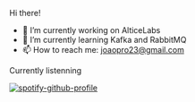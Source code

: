 <!--
**ryzenboi98/ryzenboi98** is a ✨ _special_ ✨ repository because its `README.md` (this file) appears on your GitHub profile.

Here are some ideas to get you started:
-->

Hi there!

- 🔭 I’m currently working on AlticeLabs
- 🌱 I’m currently learning Kafka and RabbitMQ
- 📫 How to reach me: joaopro23@gmail.com

Currently listenning

[![spotify-github-profile](https://spotify-github-profile.vercel.app/api/view?uid=ujuq241qyia2mvohdnnb4ay7s&cover_image=true&theme=default&show_offline=false&background_color=121212&interchange=false)](https://github.com/kittinan/spotify-github-profile)
